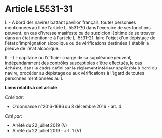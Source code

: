 # Article L5531-31

I. - A bord des navires battant pavillon français, toutes personnes mentionnées au II de l'article L. 5531-20 dans l'exercice
de ses fonctions peuvent, en cas d'ivresse manifeste ou de suspicion légitime de se trouver dans un état mentionné à
l'article L. 5531-21, faire l'objet d'un dépistage de l'état d'imprégnation alcoolique ou de vérifications destinées à
établir la preuve de l'état alcoolique.

II. - Le capitaine ou l'officier chargé de sa suppléance peuvent, indépendamment des contrôles susceptibles d'être effectués,
le cas échéant, dans le cadre défini par le règlement intérieur applicable à bord du navire, procéder au dépistage ou aux
vérifications à l'égard de toutes personnes mentionnées au I.

**Liens relatifs à cet article**

_Créé par_:

  - Ordonnance n°2016-1686 du 8 décembre 2016 - art. 4

_Cité par_:

  - Arrêté du 22 juillet 2019 (V)
  - Arrêté du 22 juillet 2019 - art. 1 (V)
